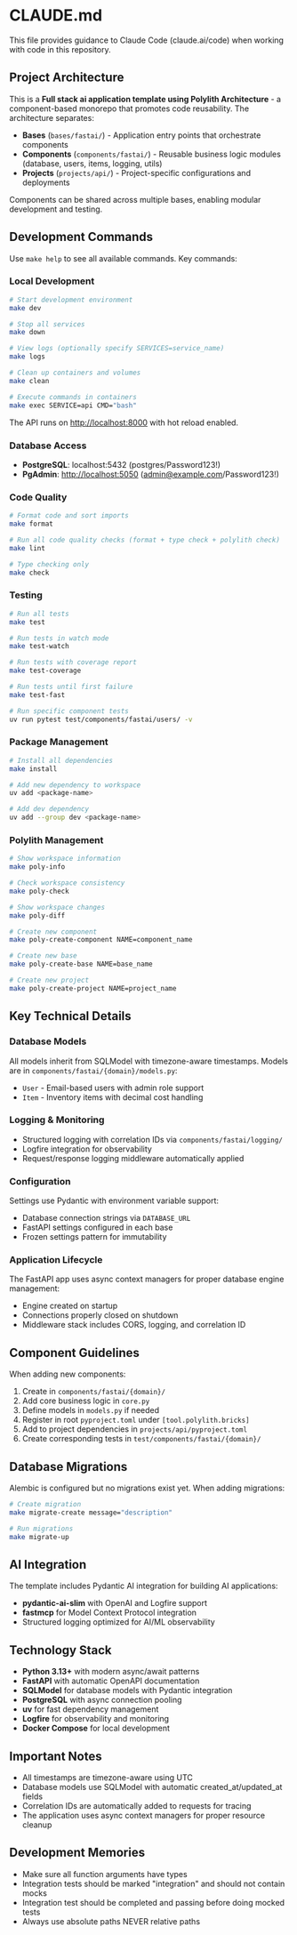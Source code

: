 # CLAUDE.md

This file provides guidance to Claude Code (claude.ai/code) when working with code in this repository.

## Project Architecture

This is a **Full stack ai application template using Polylith Architecture** - a component-based monorepo that promotes code reusability. The architecture separates:

- **Bases** (`bases/fastai/`) - Application entry points that orchestrate components
- **Components** (`components/fastai/`) - Reusable business logic modules (database, users, items, logging, utils)
- **Projects** (`projects/api/`) - Project-specific configurations and deployments

Components can be shared across multiple bases, enabling modular development and testing.

## Development Commands

Use `make help` to see all available commands. Key commands:

### Local Development

```bash
# Start development environment
make dev

# Stop all services  
make down

# View logs (optionally specify SERVICES=service_name)
make logs

# Clean up containers and volumes
make clean

# Execute commands in containers
make exec SERVICE=api CMD="bash"
```

The API runs on <http://localhost:8000> with hot reload enabled.

### Database Access

- **PostgreSQL**: localhost:5432 (postgres/Password123!)
- **PgAdmin**: <http://localhost:5050> (<admin@example.com>/Password123!)

### Code Quality

```bash
# Format code and sort imports
make format

# Run all code quality checks (format + type check + polylith check)
make lint

# Type checking only
make check
```

### Testing

```bash
# Run all tests
make test

# Run tests in watch mode
make test-watch

# Run tests with coverage report
make test-coverage

# Run tests until first failure
make test-fast

# Run specific component tests
uv run pytest test/components/fastai/users/ -v
```

### Package Management

```bash
# Install all dependencies
make install

# Add new dependency to workspace
uv add <package-name>

# Add dev dependency
uv add --group dev <package-name>
```

### Polylith Management

```bash
# Show workspace information
make poly-info

# Check workspace consistency
make poly-check

# Show workspace changes
make poly-diff

# Create new component
make poly-create-component NAME=component_name

# Create new base
make poly-create-base NAME=base_name

# Create new project
make poly-create-project NAME=project_name
```

## Key Technical Details

### Database Models

All models inherit from SQLModel with timezone-aware timestamps. Models are in `components/fastai/{domain}/models.py`:

- `User` - Email-based users with admin role support
- `Item` - Inventory items with decimal cost handling

### Logging & Monitoring

- Structured logging with correlation IDs via `components/fastai/logging/`
- Logfire integration for observability
- Request/response logging middleware automatically applied

### Configuration

Settings use Pydantic with environment variable support:

- Database connection strings via `DATABASE_URL`
- FastAPI settings configured in each base
- Frozen settings pattern for immutability

### Application Lifecycle

The FastAPI app uses async context managers for proper database engine management:

- Engine created on startup
- Connections properly closed on shutdown
- Middleware stack includes CORS, logging, and correlation ID

## Component Guidelines

When adding new components:

1. Create in `components/fastai/{domain}/`
2. Add core business logic in `core.py`
3. Define models in `models.py` if needed
4. Register in root `pyproject.toml` under `[tool.polylith.bricks]`
5. Add to project dependencies in `projects/api/pyproject.toml`
6. Create corresponding tests in `test/components/fastai/{domain}/`

## Database Migrations

Alembic is configured but no migrations exist yet. When adding migrations:

```bash
# Create migration
make migrate-create message="description"

# Run migrations
make migrate-up
```

## AI Integration

The template includes Pydantic AI integration for building AI applications:

- **pydantic-ai-slim** with OpenAI and Logfire support
- **fastmcp** for Model Context Protocol integration
- Structured logging optimized for AI/ML observability

## Technology Stack

- **Python 3.13+** with modern async/await patterns
- **FastAPI** with automatic OpenAPI documentation
- **SQLModel** for database models with Pydantic integration
- **PostgreSQL** with async connection pooling
- **uv** for fast dependency management
- **Logfire** for observability and monitoring
- **Docker Compose** for local development

## Important Notes

- All timestamps are timezone-aware using UTC
- Database models use SQLModel with automatic created_at/updated_at fields
- Correlation IDs are automatically added to requests for tracing
- The application uses async context managers for proper resource cleanup


## Development Memories

- Make sure all function arguments have types
- Integration tests should be marked "integration" and should not contain mocks
- Integration test should be completed and passing before doing mocked tests
- Always use absolute paths NEVER relative paths
